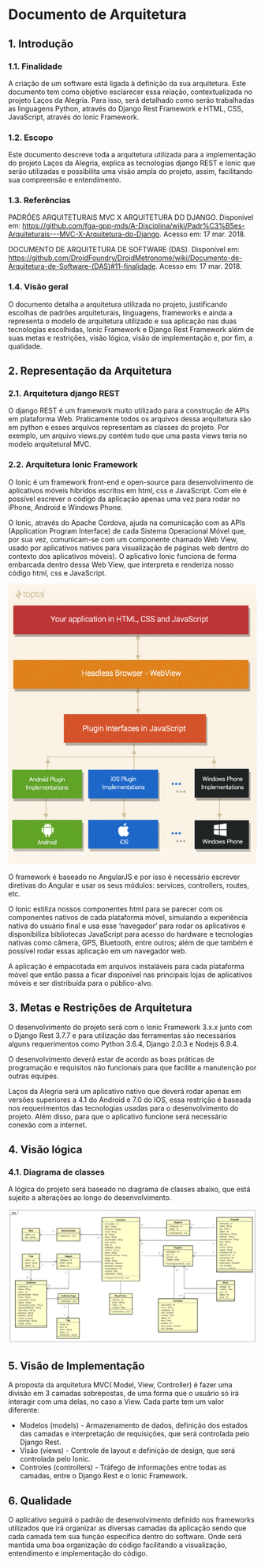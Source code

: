 # Documento de Arquitetura
## 1. Introdução

### 1.1. Finalidade

A criação de um software está ligada à definição da sua arquitetura. Este documento tem como objetivo esclarecer essa relação, contextualizada no projeto Laços da Alegria. Para isso, será detalhado como serão trabalhadas as linguagens Python, através do Django Rest Framework e HTML, CSS, JavaScript, através do Ionic Framework.

### 1.2. Escopo

Este documento descreve toda a arquitetura utilizada para a implementação do projeto Laços da Alegria, explica as tecnologias django REST e Ionic que serão utilizadas e possibilita uma visão ampla do projeto, assim, facilitando sua compreensão e entendimento.

### 1.3. Referências

PADRÕES ARQUITETURAIS MVC X ARQUITETURA DO DJANGO. Disponível em:
<https://github.com/fga-gpp-mds/A-Disciplina/wiki/Padr%C3%B5es-Arquiteturais---MVC-X-Arquitetura-do-Django>. Acesso em: 17 mar. 2018.

DOCUMENTO DE ARQUITETURA DE SOFTWARE (DAS). Disponível em: <https://github.com/DroidFoundry/DroidMetronome/wiki/Documento-de-Arquitetura-de-Software-(DAS)#11-finalidade>. Acesso em: 17 mar. 2018.

### 1.4. Visão geral

O documento detalha a arquitetura utilizada no projeto, justificando escolhas de padrões arquiteturais, linguagens, frameworks e ainda a representa o modelo de arquitetura utilizado e sua aplicação nas duas tecnologias escolhidas, Ionic Framework e Django Rest Framework além de suas metas e restrições, visão lógica, visão de implementação e, por fim, a qualidade.

## 2. Representação da Arquitetura

### 2.1. Arquitetura django REST

O django REST é um framework muito utilizado para a construção de APIs em plataforma Web. Praticamente todos os arquivos dessa arquitetura são em python e esses arquivos representam as classes do projeto. Por exemplo, um arquivo views.py contém tudo que uma pasta views teria no modelo arquitetural MVC.

### 2.2. Arquitetura Ionic Framework

O Ionic é um framework front-end e open-source para desenvolvimento de aplicativos móveis híbridos escritos em html, css e JavaScript. Com ele é possível escrever o código da aplicação apenas uma vez para rodar no iPhone, Android e Windows Phone.

O Ionic, através do Apache Cordova, ajuda na comunicação com as APIs (Application Program Interface) de cada Sistema Operacional Móvel  que, por sua vez, comunicam-se com um componente chamado Web View, usado por aplicativos nativos para visualização de páginas web dentro do contexto dos aplicativos móveis). O aplicativo Ionic funciona de forma embarcada dentro dessa Web View, que interpreta e renderiza nosso código html, css e JavaScript.

![Cordova Apache](images/cordova.jpg)

O framework é baseado no AngularJS e por isso é necessário escrever diretivas do Angular e usar os seus módulos: services, controllers, routes, etc.

O Ionic estiliza nossos componentes html para se parecer com os componentes nativos de cada plataforma móvel, simulando a experiência nativa do usuário final e usa esse ‘navegador’ para rodar os aplicativos e disponibiliza bibliotecas JavaScript para acesso do hardware e tecnologias nativas como câmera, GPS, Bluetooth, entre outros; além de que também é possível rodar essas aplicação em um navegador web.

A aplicação é empacotada em arquivos instaláveis para cada plataforma móvel que então passa a ficar disponível nas principais lojas de aplicativos móveis e ser distribuída para o público-alvo.

## 3. Metas e Restrições de Arquitetura

<p>O desenvolvimento do projeto será com o Ionic Framework 3.x.x junto com o Django Rest 3.7.7 e para utilização das ferramentas são necessários alguns requerimentos como Python 3.6.4, Django 2.0.3 e Nodejs 6.9.4. </p>
<p>O desenvolvimento deverá estar de acordo as boas práticas de programação e requisitos não funcionais para que facilite a manutenção por outras equipes.</p>
<p>Laços da Alegria será um aplicativo nativo que deverá rodar apenas em versões superiores a 4.1 do Android e 7.0 do IOS, essa restrição é baseada nos requerimentos das tecnologias usadas para o desenvolvimento do projeto. Além disso, para que o aplicativo funcione será necessário conexão com a internet.</p>

## 4. Visão lógica

### 4.1. Diagrama de classes

A lógica do projeto será baseado no diagrama de classes abaixo, que está sujeito a alterações ao longo do desenvolvimento.

![Diagram Class](images/classDiagram.png)

## 5. Visão de Implementação

A proposta da arquitetura MVC( Model, View, Controller) é fazer uma divisão em 3 camadas sobrepostas, de uma forma que o usuário só irá interagir com uma delas, no caso a View. Cada parte tem um valor diferente:

* Modelos (models) - Armazenamento de dados, definição dos estados das camadas e interpretação de requisições, que será controlada pelo Django Rest.
* Visão (views) - Controle de layout e definição de design, que será controlada pelo Ionic.
* Controles (controllers) - Tráfego de informações entre todas as camadas, entre o Django Rest e o Ionic Framework.

## 6. Qualidade

O aplicativo seguirá o padrão de desenvolvimento definido nos frameworks utilizados que irá organizar as diversas camadas da aplicação sendo que cada camada tem sua função específica dentro do software. Onde será mantida uma boa organização do código facilitando a visualização, entendimento e implementação do código.
